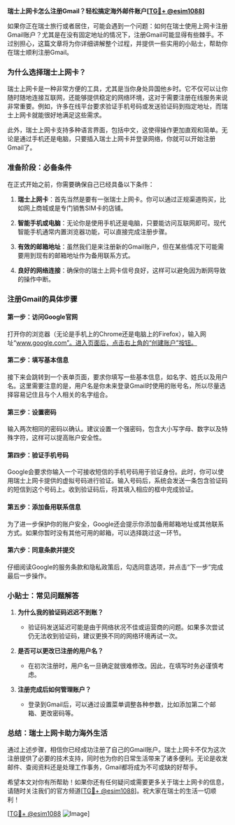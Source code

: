**瑞士上网卡怎么注册Gmail？轻松搞定海外邮件账户[[TG💪+ @esim1088](https://t.me/s/esim1088)]**

如果你正在瑞士旅行或者居住，可能会遇到一个问题：如何在瑞士使用上网卡注册Gmail账户？尤其是在没有固定地址的情况下，注册Gmail可能显得有些棘手。不过别担心，这篇文章将为你详细讲解整个过程，并提供一些实用的小贴士，帮助你在瑞士顺利注册Gmail。

### **为什么选择瑞士上网卡？**

瑞士上网卡是一种非常方便的工具，尤其是当你身处异国他乡时。它不仅可以让你随时随地连接互联网，还能够提供稳定的网络环境，这对于需要注册在线服务来说非常重要。例如，许多在线平台要求验证手机号码或发送验证码到指定地址，而瑞士上网卡就能很好地满足这些需求。

此外，瑞士上网卡支持多种语言界面，包括中文，这使得操作更加直观和简单。无论是通过手机还是电脑，只要插入瑞士上网卡并登录网络，你就可以开始注册Gmail了。

### **准备阶段：必备条件**

在正式开始之前，你需要确保自己已经具备以下条件：

1. **瑞士上网卡**：首先当然是要有一张瑞士上网卡。你可以通过正规渠道购买，比如网上商城或是专门销售SIM卡的店铺。
   
2. **智能手机或电脑**：无论你是使用手机还是电脑，只要能访问互联网即可。现代智能手机通常内置浏览器功能，可以直接完成注册步骤。

3. **有效的邮箱地址**：虽然我们是来注册新的Gmail账户，但在某些情况下可能需要用到现有的邮箱地址作为备用联系方式。

4. **良好的网络连接**：确保你的瑞士上网卡信号良好，这样可以避免因为断网导致的操作中断。

### **注册Gmail的具体步骤**

#### **第一步：访问Google官网**
打开你的浏览器（无论是手机上的Chrome还是电脑上的Firefox），输入网址“www.google.com”。进入页面后，点击右上角的“创建账户”按钮。

#### **第二步：填写基本信息**
接下来会跳转到一个表单页面，要求你填写一些基本信息，如名字、姓氏以及用户名。这里需要注意的是，用户名是你未来登录Gmail时使用的账号名，所以尽量选择容易记住且与个人相关的名字组合。

#### **第三步：设置密码**
输入两次相同的密码以确认。建议设置一个强密码，包含大小写字母、数字以及特殊字符，这样可以提高账户安全性。

#### **第四步：验证手机号码**
Google会要求你输入一个可接收短信的手机号码用于验证身份。此时，你可以使用瑞士上网卡提供的虚拟号码进行验证。输入号码后，系统会发送一条包含验证码的短信到这个号码上。收到验证码后，将其填入相应的框中完成验证。

#### **第五步：添加备用联系信息**
为了进一步保护你的账户安全，Google还会提示你添加备用邮箱地址或其他联系方式。如果你暂时没有其他可用的邮箱，可以选择跳过这一环节。

#### **第六步：同意条款并提交**
仔细阅读Google的服务条款和隐私政策后，勾选同意选项，并点击“下一步”完成最后一步操作。

### **小贴士：常见问题解答**

1. **为什么我的验证码迟迟不到账？**
   - 验证码发送延迟可能是由于网络状况不佳或运营商的问题。如果多次尝试仍无法收到验证码，建议更换不同的网络环境再试一次。

2. **是否可以更改已注册的用户名？**
   - 在初次注册时，用户名一旦确定就很难修改。因此，在填写时务必谨慎考虑。

3. **注册完成后如何管理账户？**
   - 登录到Gmail后，可以通过设置菜单调整各种参数，比如添加第二个邮箱、更改密码等。

### **总结：瑞士上网卡助力海外生活**

通过上述步骤，相信你已经成功注册了自己的Gmail账户。瑞士上网卡不仅为这次注册提供了必要的技术支持，同时也为你的日常生活带来了诸多便利。无论是收发邮件、查阅资料还是处理工作事务，Gmail都将成为不可或缺的好帮手。

希望本文对你有所帮助！如果你还有任何疑问或需要更多关于瑞士上网卡的信息，请随时关注我们的官方频道[[TG💪+ @esim1088](https://t.me/s/esim1088)]。祝大家在瑞士的生活一切顺利！

[[TG💪+ @esim1088](https://t.me/s/esim1088) ![Image](https://i.postimg.cc/4NQfJmqS/Snipaste-2025-05-13-00-14-12.png)]